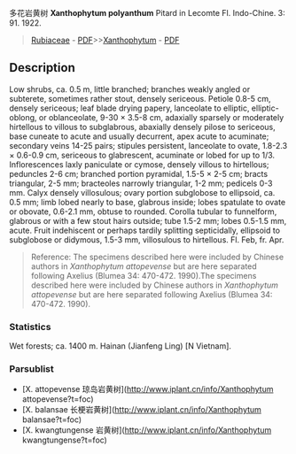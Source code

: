 多花岩黄树 **Xanthophytum polyanthum** Pitard in Lecomte Fl. Indo-Chine. 3: 91. 1922.

> [Rubiaceae](http://www.iplant.cn/info/Rubiaceae?t=foc) - [PDF](http://www.iplant.cn/foc/pdf/Rubiaceae.pdf)>>[Xanthophytum](http://www.iplant.cn/info/Xanthophytum?t=foc) - [PDF](http://www.iplant.cn/foc/pdf/Xanthophytum.pdf)

## Description

Low shrubs, ca. 0.5 m, little branched; branches weakly angled or subterete, sometimes rather stout, densely sericeous. Petiole 0.8-5 cm, densely sericeous; leaf blade drying papery, lanceolate to elliptic, elliptic-oblong, or oblanceolate, 9-30 × 3.5-8 cm, adaxially sparsely or moderately hirtellous to villous to subglabrous, abaxially densely pilose to sericeous, base cuneate to acute and usually decurrent, apex acute to acuminate; secondary veins 14-25 pairs; stipules persistent, lanceolate to ovate, 1.8-2.3 × 0.6-0.9 cm, sericeous to glabrescent, acuminate or lobed for up to 1/3. Inflorescences laxly paniculate or cymose, densely villous to hirtellous; peduncles 2-6 cm; branched portion pyramidal, 1.5-5 × 2-5 cm; bracts triangular, 2-5 mm; bracteoles narrowly triangular, 1-2 mm; pedicels 0-3 mm. Calyx densely villosulous; ovary portion subglobose to ellipsoid, ca. 0.5 mm; limb lobed nearly to base, glabrous inside; lobes spatulate to ovate or obovate, 0.6-2.1 mm, obtuse to rounded. Corolla tubular to funnelform, glabrous or with a few stout hairs outside; tube 1.5-2 mm; lobes 0.5-1.5 mm, acute. Fruit indehiscent or perhaps tardily splitting septicidally, ellipsoid to subglobose or didymous, 1.5-3 mm, villosulous to hirtellous. Fl. Feb, fr. Apr.

> Reference: 
> The specimens described here were included by Chinese authors in *Xanthophytum attopevense* but are here separated following Axelius (Blumea 34: 470-472. 1990).The specimens described here were included by Chinese authors in *Xanthophytum attopevense* but are here separated following Axelius (Blumea 34: 470-472. 1990).

### Statistics
Wet forests; ca. 1400 m. Hainan (Jianfeng Ling) [N Vietnam].

### Parsublist

* [X.  attopevense  琼岛岩黄树](http://www.iplant.cn/info/Xanthophytum attopevense?t=foc)
* [X.  balansae  长梗岩黄树](http://www.iplant.cn/info/Xanthophytum balansae?t=foc)
* [X.  kwangtungense  岩黄树](http://www.iplant.cn/info/Xanthophytum kwangtungense?t=foc)
